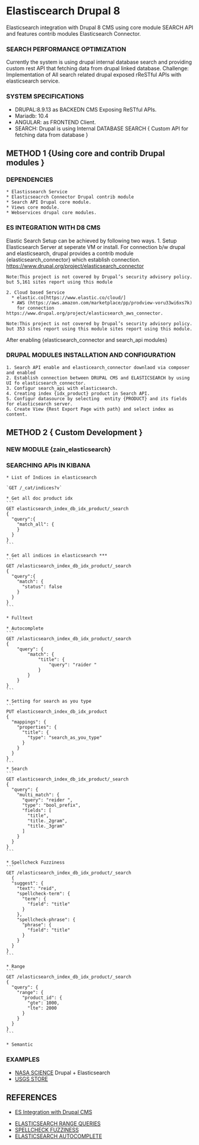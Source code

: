 # Elastiscearch Drupal 8

Elasticsearch integration with Drupal 8 CMS using core module SEARCH API and features contrib modules Elasticsearch  Connector.

### SEARCH PERFORMANCE OPTIMIZATION

  Currently the system is using drupal internal database search and providing custom rest API that fetching data from drupal linked database.
  Challenge: Implementation of All search related drupal exposed rReSTful APIs with elasticsearch service.

### SYSTEM SPECIFICATIONS

  * DRUPAL:8.9.13 as BACKEDN CMS Exposing ReSTful APIs.
  * Mariadb: 10.4
  * ANGULAR: as FRONTEND Client.
  * SEARCH: Drupal is using Internal DATABASE SEARCH { Custom API for fetching data from database }

## METHOD 1 {Using core and contrib Drupal modules }

  ### DEPENDENCIES

    * Elastissearch Service
    * Elasticseacrch Connector Drupal contrib module
    * Search API Drupal core module.
    * Views core module.
    * Webservices drupal core modules.

  ### ES INTEGRATION WITH D8 CMS

  Elastic Search Setup can be achieved by following two ways.
    1. Setup Elasticsearch Server at seperate VM  or install. For connection b/w  drupal and elasticsearch, drupal provides a contrib module {elasticsearch_connector} which establish connection. https://www.drupal.org/project/elasticsearch_connector

    Note:This project is not covered by Drupal’s security advisory policy.
    but 5,161 sites report using this module

    2. Cloud based Service
      * elastic.co[https://www.elastic.co/cloud/]
      * AWS (https://aws.amazon.com/marketplace/pp/prodview-voru33wi6xs7k)
        for connection https://www.drupal.org/project/elasticsearch_aws_connector.

    Note:This project is not covered by Drupal’s security advisory policy.
    but 353 sites report using this module sites report using this module.

  After enabling {elasticsearch_connector and search_api modules}

  ### DRUPAL MODULES INSTALLATION AND CONFIGURATION

    1. Search API enable and elasticearch_connector downlaod via composer and enabled
    2. Establish connection between DRUPAL CMS and ELASTICSEARCH by using UI fo elasticsearch_connector.
    3. Configur search_api with elasticsearch.
    4. Creating index {idx_product} product in Search API.
    5. Configur datasource by selecting  entity {PRODUCT} and its fields for elasticsearch server.
    6. Create View {Rest Export Page with path} and select index as content.


## METHOD 2 { Custom Development }

  ### NEW MODULE {zain_elasticsearch}

  ### SEARCHING APIs IN KIBANA

    * List of Indices in elasticsearch

    `GET /_cat/indices?v`

    * Get all doc product idx
    ```
    GET elasticsearch_index_db_idx_product/_search
    {
      "query":{
        "match_all": {
        }
      }
    }
    ```

    * Get all indices in elasticsearch ***
    ```
    GET /elasticsearch_index_db_idx_product/_search
    {
      "query":{
        "match": {
          "status": false
        }
      }
    }
    ```

    * Fulltext

    * Autocomplete
    ```
    GET /elasticsearch_index_db_idx_product/_search
    {
        "query": {
            "match": {
                "title": {
                    "query": "raider "
                }
            }
        }
    }
    ```

    * Setting for search as you type
    ```
    PUT elasticsearch_index_db_idx_product
    {
      "mappings": {
        "properties": {
          "title": {
            "type": "search_as_you_type"
          }
        }
      }
    }
    ```
    * Search
    ```
    GET elasticsearch_index_db_idx_product/_search
    {
      "query": {
        "multi_match": {
          "query": "reider ",
          "type": "bool_prefix",
          "fields": [
            "title",
            "title._2gram",
            "title._3gram"
          ]
        }
      }
    }
    ```

    * Spellcheck Fuzziness
    ```
    GET /elasticsearch_index_db_idx_product/_search
      {
      "suggest": {
        "text": "reid",
        "spellcheck-term": {
          "term": {
            "field": "title"
          }
        },
        "spellcheck-phrase": {
          "phrase": {
            "field": "title"
          }
        }
      }
    }
    ```

    * Range
    ```
    GET /elasticsearch_index_db_idx_product/_search
    {
      "query": {
        "range": {
          "product_id": {
            "gte": 1000,
            "lte": 2000
          }
        }
      }
    }
    ```

    * Semantic

  ### EXAMPLES

  * [NASA SCIENCE](https://science.nasa.gov/) Drupal + Elasticsearch
  * [USGS STORE](https://store.usgs.gov/)

## REFERENCES

  * [ES Integration with Drupal CMS](https://www.lullabot.com/articles/indexing-content-from-drupal-8-to-elasticsearch)
  <!-- * [Video](https://opendistro.github.io/for-elasticsearch-docs/docs/elasticsearch/ux/)
  * [Video](https://medium.com/quantyca/reviving-an-e-commerce-search-engine-using-elasticsearch-)
  * [Video](https://www.youtube.com/watch?v=_h12KHPg_WE)
  * [Video](https://www.youtube.com/watch?v=K-DWcM886Z4)
  * [Video](https://www.youtube.com/watch?v=_h12KHPg_WE)
  * [Video](https://www.youtube.com/watch?v=OoMZPU4EGrU)
  * [Video](https://www.youtube.com/watch?v=FkxAfpvRrbc) -->
  *  [ELASTICSEARCH RANGE QUERIES](https://linuxhint.com/elasticsearch-range-query/)
  * [SPELLCHECK FUZZINESS](https://engineering.empathy.co/spellcheck-in-elasticsearch/)
 * [ELASTICSEARCH AUTOCOMPLETE](https://opster.com/guides/elasticsearch/how-tos/elasticsearch-auto-complete-guide/)
